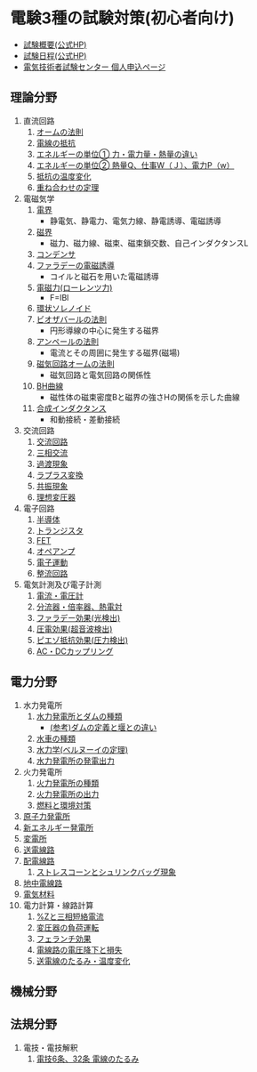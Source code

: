 # 電験3種の試験対策(初心者向け)

- [試験概要(公式HP)](https://www.shiken.or.jp/examination/e-chief03.html)
- [試験日程(公式HP)](https://www.shiken.or.jp/schedule/)
- [電気技術者試験センター 個人申込ページ](https://moshikomi-shiken.jp/ecee/user/public/)


## 理論分野

1. 直流回路
    1. [オームの法則](./riron/1-1-ohms-law.md)
    1. [電線の抵抗](./riron/1-2-wire-resistance.md)
    1. [エネルギーの単位① 力・電力量・熱量の違い](./riron/1-3-power-amount-of-power-heat.md)
    1. [エネルギーの単位② 熱量Q、仕事W（Ｊ）、電力P（w）](./riron/1-4-q-w-p.md)
    1. [抵抗の温度変化](./riron/1-5-doutai-teikou-ondo.md)
    1. [重ね合わせの定理](./riron/.md)
1. 電磁気学
    1. [電界](./riron/2-1-denkai.md)
        - 静電気、静電力、電気力線、静電誘導、電磁誘導
    1. [磁界](./riron/2-2-jikai.md)
        - 磁力、磁力線、磁束、磁束鎖交数、自己インダクタンスL
    1. [コンデンサ](./riron/2-3-electrostatic-capacity.md)
    1. [ファラデーの電磁誘導](./riron/2-4-faradays-electromagnetic-induction.md)
        - コイルと磁石を用いた電磁誘導
    1. [電磁力(ローレンツ力)](./riron/2-5-lorentz-force.md)
        - F=IBl
    1. [環状ソレノイド](./riron/2-6-annular-solenoid.md)
    1. [ビオザバールの法則](./riron/2-7-biot-savart-low.md)
        - 円形導線の中心に発生する磁界
    1. [アンペールの法則](./riron/2-8-ampere-sekibun-bibun.md)
        - 電流とその周囲に発生する磁界(磁場)
    1. [磁気回路オームの法則](./riron/2-9-jiki-kairo-ohms-law.md)
        - 磁気回路と電気回路の関係性
    1. [BH曲線](./riron/2-10-bh-curve.md)
        - 磁性体の磁束密度Bと磁界の強さHの関係を示した曲線
    1. [合成インダクタンス](./riron/2-11-trance-combined-inductance.md)
        - 和動接続・差動接続
1. 交流回路
    1. [交流回路](./riron/3-1-impedance.md)
    1. [三相交流](./riron/3-2-sanso-koryu.md)
    1. [過渡現象](./riron/3-3-katogensho.md)
    1. [ラプラス変換](./riron/3-4-laplace-transform-table-formula.md)
    1. [共振現象](./riron/3-5-rlc-series-resonant-circuit.md)
    1. [理想変圧器](./riron/3-6-risou-henatsuki-genri-shiki.md)
1. 電子回路
    1. [半導体](./riron/.md)
    1. [トランジスタ](./riron/.md)
    1. [FET](./riron/.md)
    1. [オペアンプ](./riron/.md)
    1. [電子運動](./riron/.md)
    1. [整流回路](./riron/.md)
1. 電気計測及び電子計測
    1. [電流・電圧計](./riron/.md)
    1. [分流器・倍率器、熱電対](./riron/.md)
    1. [ファラデー効果(光検出)](./riron/.md)
    1. [圧電効果(超音波検出)](./riron/.md)
    1. [ピエゾ抵抗効果(圧力検出)](./riron/.md)
    1. [AC・DCカップリング](./riron/.md)

## 電力分野

1. 水力発電所
    1. [水力発電所とダムの種類](./denryoku/1-1-suiryoku-dam.md)
        - [(参考)ダムの定義と堰との違い](./denryoku/1-1-1-suiryoku-sanko-dam-history.md)
    1. [水車の種類](./denryoku/1-2-suiryoku-suisha.md)
    1. [水力学(ベルヌーイの定理)](./denryoku/1-3-suiryoku-suirikigaku.md)
    1. [水力発電所の発電出力](./denryoku/1-4-suiryoku-hatsuden.md)
1. 火力発電所
    1. [火力発電所の種類](./denryoku/2-1-karyoku-shurui.md)
    1. [火力発電所の出力](./denryoku/2-2-karyoku-shutsuryoku.md)
    1. [燃料と環境対策](./denryoku/2-3-karyoku-nenryo-kankyo.md)
1. [原子力発電所](./denryoku/3-1-nuclear-power.md)
1. [新エネルギー発電所](./denryoku/4-1-new-energy.md)
1. [変電所](./denryoku/5-1-substation.md)
1. [送電線路](./denryoku/6-1-sodensenro.md)
1. [配電線路](./denryoku/7-1-haidensenro.md)
    1. [ストレスコーンとシュリンクバッグ現象](./denryoku/7-2-shrink-back-stress-cone.md)
1. [地中電線路](./denryoku/8-1-chichu-densenro.md)
1. [電気材料](./denryoku/9-1-denki-zairyo.md)
1. 電力計算・線路計算
    1. [%Zと三相短絡電流](./denryoku/10-1-%Z.md)
    1. [変圧器の負荷運転](./denryoku/10-2-trans-overload-operation.md)
    1. [フェランチ効果](./denryoku/10-3-ferranti-effect.md)
    1. [電線路の電圧降下と損失](./denryoku/10-4-densenro-denatsukoka-sonshitsu.md)
    1. [送電線のたるみ・温度変化](./hoki/dengi-6-32-densen-huatsu.md)

## 機械分野



## 法規分野

1. 電技・電技解釈
    1. [電技6条、32条 電線のたるみ](./hoki/dengi-6-32-densen-huatsu.md)



